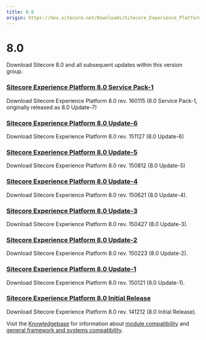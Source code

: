 ```yaml
---
title: 8.0
origin: https://dev.sitecore.net/Downloads/Sitecore_Experience_Platform/8_0.aspx
---
```


# 8.0

Download Sitecore 8.0 and all subsequent updates within this version group.

### [Sitecore Experience Platform 8.0 Service Pack-1](/downloads/Sitecore_Experience_Platform/8_0/Sitecore_Experience_Platform_80_Update7)

Download Sitecore Experience Platform 8.0 rev. 160115 (8.0 Service Pack-1, originally released as 8.0 Update-7)

### [Sitecore Experience Platform 8.0 Update-6](/downloads/Sitecore_Experience_Platform/8_0/Sitecore_Experience_Platform_80_Update6)

Download Sitecore Experience Platform 8.0 rev. 151127 (8.0 Update-6)

### [Sitecore Experience Platform 8.0 Update-5](/downloads/Sitecore_Experience_Platform/8_0/Sitecore_Experience_Platform_80_Update5)

Download Sitecore Experience Platform 8.0 rev. 150812 (8.0 Update-5)

### [Sitecore Experience Platform 8.0 Update-4](/downloads/Sitecore_Experience_Platform/8_0/Sitecore_Experience_Platform_80_Update4)

Download Sitecore Experience Platform 8.0 rev. 150621 (8.0 Update-4).

### [Sitecore Experience Platform 8.0 Update-3](/downloads/Sitecore_Experience_Platform/8_0/Sitecore_Experience_Platform_80_Update3)

Download Sitecore Experience Platform 8.0 rev. 150427 (8.0 Update-3). 

### [Sitecore Experience Platform 8.0 Update-2](/downloads/Sitecore_Experience_Platform/8_0/Sitecore_Experience_Platform_8_update2)

Download Sitecore Experience Platform 8.0 rev. 150223 (8.0 Update-2). 

### [Sitecore Experience Platform 8.0 Update-1](/downloads/Sitecore_Experience_Platform/8_0/Sitecore_Experience_Platform_8_update1)

Download Sitecore Experience Platform 8.0 rev. 150121 (8.0 Update-1). 

### [Sitecore Experience Platform 8.0 Initial Release](/downloads/Sitecore_Experience_Platform/8_0/Sitecore_Experience_Platform_8_0)

Download Sitecore Experience Platform 8.0 rev. 141212 (8.0 Initial Release).

Visit the [Knowledgebase](http://kb.sitecore.net/) for information about [module compatibility](https://kb.sitecore.net/articles/541788) and [general framework and systems compatibility](https://kb.sitecore.net/articles/087164).